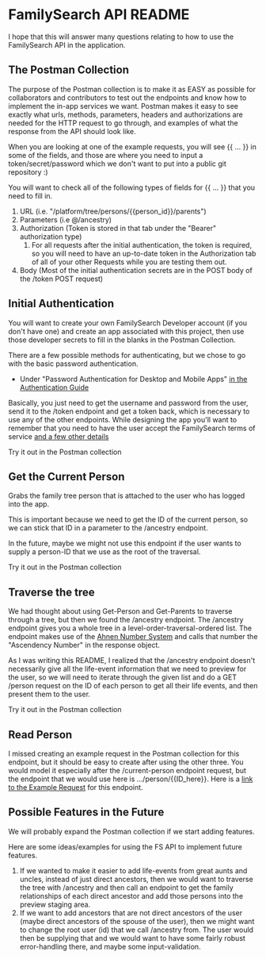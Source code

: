 # FamilySearch API README 

I hope that this will answer many questions relating to how to use the FamilySearch API in the application.

## The Postman Collection

The purpose of the Postman collection is to make it as EASY as possible for collaborators and contributors to test out the endpoints and know how to implement the in-app services we want. Postman makes it easy to see exactly what urls, methods, parameters, headers and authorizations are needed for the HTTP request to go through, and examples of what the response from the API should look like.

When you are looking at one of the example requests, you will see {{ ... }} in some of the fields, and those are where you need to input a token/secret/password which we don't want to put into a public git repository :) 

You will want to check all of the following types of fields for {{ ... }} that you need to fill in.
1. URL  (i.e. "/platform/tree/persons/{{person_id}}/parents")
1. Parameters (i.e @/ancestry)
1. Authorization (Token is stored in that tab under the "Bearer" authorization type)
    1. For all requests after the initial authentication, the token is required, so you will need to have an up-to-date token in the Authorization tab of all of your other Requests while you are testing them out. 
1. Body (Most of the initial authentication secrets are in the POST body of the /token POST request)


## Initial Authentication

You will want to create your own FamilySearch Developer account (if you don't have one) and create an app associated with this project, then use those developer secrets to fill in the blanks in the Postman Collection. 

There are a few possible methods for authenticating, but we chose to go with the basic password authentication. 
- Under "Password Authentication for Desktop and Mobile Apps" [in the Authentication Guide](https://www.familysearch.org/developers/docs/guides/authentication)

Basically, you just need to get the username and password from the user, send it to the /token endpoint and get a token back, which is necessary to use any of the other endpoints. While designing the app you'll want to remember that you need to have the user accept the FamilySearch terms of service [and a few other details](https://www.familysearch.org/developers/docs/certification/authentication#how2-AT01-authentication-native)

Try it out in the Postman collection

## Get the Current Person

Grabs the family tree person that is attached to the user who has logged into the app. 

This is important because we need to get the ID of the current person, so we can stick that ID in a parameter to the /ancestry endpoint. 

In the future, maybe we might not use this endpoint if the user wants to supply a person-ID that we use as the root of the traversal.

Try it out in the Postman collection

## Traverse the tree

We had thought about using Get-Person and Get-Parents to traverse through a tree, but then we found the /ancestry endpoint. The /ancestry endpoint gives you a whole tree in a level-order-traversal-ordered list. The endpoint makes use of the [Ahnen Number System](https://en.wikipedia.org/wiki/Ahnentafel) and calls that number the "Ascendency Number" in the response object.

As I was writing this README, I realized that the /ancestry endpoint doesn't necessarily give all the life-event information that we need to preview for the user, so we will need to iterate through the given list and do a GET /person request on the ID of each person to get all their life events, and then present them to the user.

Try it out in the Postman collection

## Read Person

I missed creating an example request in the Postman collection for this endpoint, but it should be easy to create after using the other three. You would model it especially after the /current-person endpoint request, but the endpoint that we would use here is .../person/{{ID_here}}. Here is a [link to the Example Request](https://www.familysearch.org/developers/docs/api/tree/Read_Person_usecase) for this endpoint. 

## Possible Features in the Future

We will probably expand the Postman collection if we start adding features. 

Here are some ideas/examples for using the FS API to implement future features.

1. If we wanted to make it easier to add life-events from great aunts and uncles, instead of just direct ancestors, then we would want to traverse the tree with /ancestry and then call an endpoint to get the family relationships of each direct ancestor and add those persons into the preview staging area. 
1. If we want to add ancestors that are not direct ancestors of the user (maybe direct ancestors of the spouse of the user), then we might want to change the root user (id) that we call /ancestry from. The user would then be supplying that and we would want to have some fairly robust error-handling there, and maybe some input-validation.